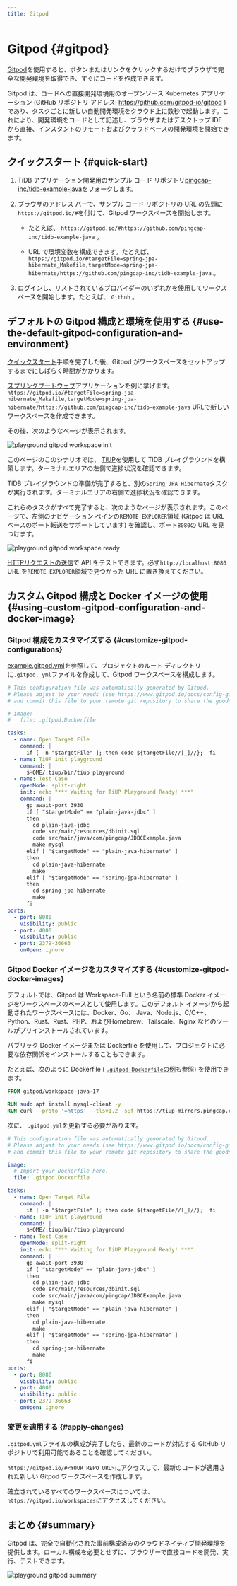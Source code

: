 ```yaml
---
title: Gitpod
---
```


<!-- markdownlint-disable MD029 -->

# Gitpod {#gitpod}

[<a href="https://www.gitpod.io/">Gitpod</a>](https://www.gitpod.io/)を使用すると、ボタンまたはリンクをクリックするだけでブラウザで完全な開発環境を取得でき、すぐにコードを作成できます。

Gitpod は、コードへの直接開発環境用のオープンソース Kubernetes アプリケーション (GitHub リポジトリ アドレス: [<a href="https://github.com/gitpod-io/gitpod">https://github.com/gitpod-io/gitpod</a>](https://github.com/gitpod-io/gitpod) ) であり、タスクごとに新しい自動開発環境をクラウド上に数秒で起動します。これにより、開発環境をコードとして記述し、ブラウザまたはデスクトップ IDE から直接、インスタントのリモートおよびクラウドベースの開発環境を開始できます。

## クイックスタート {#quick-start}

1.  TiDB アプリケーション開発用のサンプル コード リポジトリ[<a href="https://github.com/pingcap-inc/tidb-example-java">pingcap-inc/tidb-example-java</a>](https://github.com/pingcap-inc/tidb-example-java)をフォークします。

2.  ブラウザのアドレス バーで、サンプル コード リポジトリの URL の先頭に`https://gitpod.io/#`を付けて、Gitpod ワークスペースを開始します。

    -   たとえば、 `https://gitpod.io/#https://github.com/pingcap-inc/tidb-example-java` 。

    -   URL で環境変数を構成できます。たとえば、 `https://gitpod.io/#targetFile=spring-jpa-hibernate_Makefile,targetMode=spring-jpa-hibernate/https://github.com/pingcap-inc/tidb-example-java` 。

3.  ログインし、リストされているプロバイダーのいずれかを使用してワークスペースを開始します。たとえば、 `Github` 。

## デフォルトの Gitpod 構成と環境を使用する {#use-the-default-gitpod-configuration-and-environment}

[<a href="#quick-start">クイックスタート</a>](#quick-start)手順を完了した後、Gitpod がワークスペースをセットアップするまでにしばらく時間がかかります。

[<a href="/develop/dev-guide-sample-application-java-spring-boot.md">スプリングブートウェブ</a>](/develop/dev-guide-sample-application-java-spring-boot.md)アプリケーションを例に挙げます。 `https://gitpod.io/#targetFile=spring-jpa-hibernate_Makefile,targetMode=spring-jpa-hibernate/https://github.com/pingcap-inc/tidb-example-java` URLで新しいワークスペースを作成できます。

その後、次のようなページが表示されます。

![playground gitpod workspace init](/media/develop/playground-gitpod-workspace-init.png)

このページのこのシナリオでは、 [<a href="https://docs.pingcap.com/zh/tidb/stable/tiup-overview">TiUP</a>](https://docs.pingcap.com/zh/tidb/stable/tiup-overview)を使用して TiDB プレイグラウンドを構築します。ターミナルエリアの左側で進捗状況を確認できます。

TiDB プレイグラウンドの準備が完了すると、別の`Spring JPA Hibernate`タスクが実行されます。ターミナルエリアの右側で進捗状況を確認できます。

これらのタスクがすべて完了すると、次のようなページが表示されます。このページで、左側のナビゲーション ペインの`REMOTE EXPLORER`領域 (Gitpod は URL ベースのポート転送をサポートしています) を確認し、ポート`8080`の URL を見つけます。

![playground gitpod workspace ready](/media/develop/playground-gitpod-workspace-ready.png)

[<a href="/develop/dev-guide-sample-application-java-spring-boot.md#step-6-http-requests">HTTPリクエストの送信</a>](/develop/dev-guide-sample-application-java-spring-boot.md#step-6-http-requests)で API をテストできます。必ず`http://localhost:8080` URL を`REMOTE EXPLORER`領域で見つかった URL に置き換えてください。

## カスタム Gitpod 構成と Docker イメージの使用 {#using-custom-gitpod-configuration-and-docker-image}

### Gitpod 構成をカスタマイズする {#customize-gitpod-configurations}

[<a href="https://github.com/pingcap-inc/tidb-example-java/blob/main/.gitpod.yml">example.gitpod.yml</a>](https://github.com/pingcap-inc/tidb-example-java/blob/main/.gitpod.yml)を参照して、プロジェクトのルート ディレクトリに`.gitpod. yml`ファイルを作成して、Gitpod ワークスペースを構成します。

```yml
# This configuration file was automatically generated by Gitpod.
# Please adjust to your needs (see https://www.gitpod.io/docs/config-gitpod-file)
# and commit this file to your remote git repository to share the goodness with others.

# image:
#   file: .gitpod.Dockerfile

tasks:
  - name: Open Target File
    command: |
      if [ -n "$targetFile" ]; then code ${targetFile//[_]//};  fi
  - name: TiUP init playground
    command: |
      $HOME/.tiup/bin/tiup playground
  - name: Test Case
    openMode: split-right
    init: echo "*** Waiting for TiUP Playground Ready! ***"
    command: |
      gp await-port 3930
      if [ "$targetMode" == "plain-java-jdbc" ]
      then
        cd plain-java-jdbc
        code src/main/resources/dbinit.sql
        code src/main/java/com/pingcap/JDBCExample.java
        make mysql
      elif [ "$targetMode" == "plain-java-hibernate" ]
      then
        cd plain-java-hibernate
        make
      elif [ "$targetMode" == "spring-jpa-hibernate" ]
      then
        cd spring-jpa-hibernate
        make
      fi
ports:
  - port: 8080
    visibility: public
  - port: 4000
    visibility: public
  - port: 2379-36663
    onOpen: ignore
```

### Gitpod Docker イメージをカスタマイズする {#customize-gitpod-docker-images}

デフォルトでは、Gitpod は Workspace-Full という名前の標準 Docker イメージをワークスペースのベースとして使用します。このデフォルト イメージから起動されたワークスペースには、Docker、Go、 Java、Node.js、C/C++、Python、Rust、Rust、PHP、およびHomebrew、Tailscale、Nginx などのツールがプリインストールされています。

パブリック Docker イメージまたは Dockerfile を使用して、プロジェクトに必要な依存関係をインストールすることもできます。

たとえば、次のように Dockerfile ( [<a href="https://github.com/pingcap-inc/tidb-example-java/blob/main/.gitpod.Dockerfile">`.gitpod.Dockerfile`の例</a>](https://github.com/pingcap-inc/tidb-example-java/blob/main/.gitpod.Dockerfile)も参照) を使用できます。

```dockerfile
FROM gitpod/workspace-java-17

RUN sudo apt install mysql-client -y
RUN curl --proto '=https' --tlsv1.2 -sSf https://tiup-mirrors.pingcap.com/install.sh | sh
```

次に、 `.gitpod.yml`を更新する必要があります。

```yml
# This configuration file was automatically generated by Gitpod.
# Please adjust to your needs (see https://www.gitpod.io/docs/config-gitpod-file)
# and commit this file to your remote git repository to share the goodness with others.

image:
  # Import your Dockerfile here.
  file: .gitpod.Dockerfile

tasks:
  - name: Open Target File
    command: |
      if [ -n "$targetFile" ]; then code ${targetFile//[_]//};  fi
  - name: TiUP init playground
    command: |
      $HOME/.tiup/bin/tiup playground
  - name: Test Case
    openMode: split-right
    init: echo "*** Waiting for TiUP Playground Ready! ***"
    command: |
      gp await-port 3930
      if [ "$targetMode" == "plain-java-jdbc" ]
      then
        cd plain-java-jdbc
        code src/main/resources/dbinit.sql
        code src/main/java/com/pingcap/JDBCExample.java
        make mysql
      elif [ "$targetMode" == "plain-java-hibernate" ]
      then
        cd plain-java-hibernate
        make
      elif [ "$targetMode" == "spring-jpa-hibernate" ]
      then
        cd spring-jpa-hibernate
        make
      fi
ports:
  - port: 8080
    visibility: public
  - port: 4000
    visibility: public
  - port: 2379-36663
    onOpen: ignore
```

### 変更を適用する {#apply-changes}

`.gitpod.yml`ファイルの構成が完了したら、最新のコードが対応する GitHub リポジトリで利用可能であることを確認してください。

`https://gitpod.io/#<YOUR_REPO_URL>`にアクセスして、最新のコードが適用された新しい Gitpod ワークスペースを作成します。

確立されているすべてのワークスペースについては、 `https://gitpod.io/workspaces`にアクセスしてください。

## まとめ {#summary}

Gitpod は、完全で自動化された事前構成済みのクラウドネイティブ開発環境を提供します。ローカル構成を必要とせずに、ブラウザーで直接コードを開発、実行、テストできます。

![playground gitpod summary](/media/develop/playground-gitpod-summary.png)
